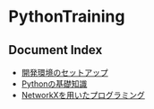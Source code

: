 PythonTraining
===========

## Document Index

- [開発環境のセットアップ](docs/setup.md)
- [Pythonの基礎知識](docs/python_basic.md)
- [NetworkXを用いたプログラミング](docs/networkx.md)
